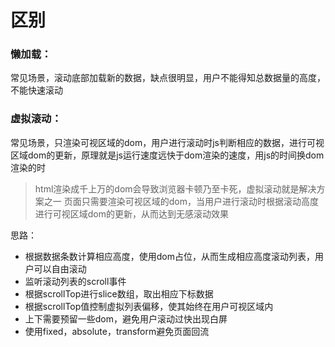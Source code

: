 # 区别

### 懒加载：

常见场景，滚动底部加载新的数据，缺点很明显，用户不能得知总数据量的高度，不能快速滚动

### 虚拟滚动：

常见场景，只渲染可视区域的dom，用户进行滚动时js判断相应的数据，进行可视区域dom的更新，原理就是js运行速度远快于dom渲染的速度，用js的时间换dom渲染的时

> html渲染成千上万的dom会导致浏览器卡顿乃至卡死，虚拟滚动就是解决方案之一
> 页面只需要渲染可视区域的dom，当用户进行滚动时根据滚动高度进行可视区域dom的更新，从而达到无感滚动效果

思路：

- 根据数据条数计算相应高度，使用dom占位，从而生成相应高度滚动列表，用户可以自由滚动
- 监听滚动列表的scroll事件
- 根据scrollTop进行slice数组，取出相应下标数据
- 根据scrollTop值控制虚拟列表偏移，使其始终在用户可视区域内
- 上下需要预留一些dom，避免用户滚动过快出现白屏
- 使用fixed，absolute，transform避免页面回流